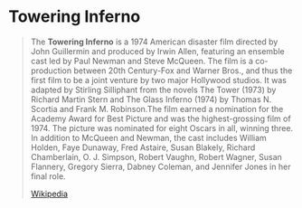 # Towering Inferno

> The **Towering Inferno** is a 1974 American disaster film directed by John Guillermin and produced by Irwin Allen, featuring an ensemble cast led by Paul Newman and Steve McQueen. The film is a co-production between 20th Century-Fox and Warner Bros., and thus the first film to be a joint venture by two major Hollywood studios. It was adapted by Stirling Silliphant from the novels The Tower (1973) by Richard Martin Stern and The Glass Inferno (1974) by Thomas N. Scortia and Frank M. Robinson.The film earned a nomination for the Academy Award for Best Picture and was the highest-grossing film of 1974. The picture was nominated for eight Oscars in all, winning three. In addition to McQueen and Newman, the cast includes William Holden, Faye Dunaway, Fred Astaire, Susan Blakely, Richard Chamberlain, O. J. Simpson, Robert Vaughn, Robert Wagner, Susan Flannery, Gregory Sierra, Dabney Coleman, and Jennifer Jones in her final role.
>
> [Wikipedia](https://en.wikipedia.org/wiki/The%20Towering%20Inferno)